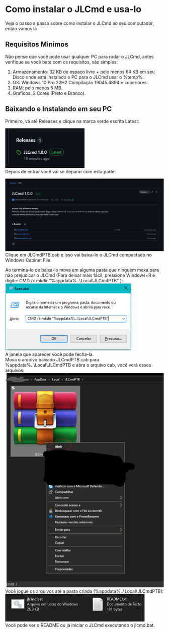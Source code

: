 
# Como instalar o JLCmd e usa-lo

Veja o passo a passo sobre como instalar o JLCmd ao seu computador, então vamos lá

## Requisitos Minimos
Não pense que você pode usar qualquer PC para rodar o JLCmd, antes verifique se você bate com os requisitos, são simples:
  1. Armazenamento: 32 KB de espaço livre + pelo menos 64 KB em seu Disco onde está instalado o PC para o JLCmd usar o %temp%.
  2. OS: Windows 10 Pro 22H2 Compilação 19045.4894 e superiores.
  3. RAM: pelo menos 5 MB.
  4. Graficos: 2 Cores (Preto e Branco).

## Baixando e Instalando em seu PC
Primeiro, vá até Releases e clique na marca verde escrita Latest:

![stp1](./installimg/step1.png)
<br>
Depois de entrar você vai se deparar com esta parte:

![rp](./installimg/releases-page.png)
<br>
Clique em JLCmdPTB.cab e isso vai baixa-lo o JLCmd compactado no Windows Cabinet File. 

Ao termina-lo de baixa-lo mova em alguma pasta que ninguém mexa para não prejudicar o JLCmd (Para deixar mais fácil, pressione Windows+R e digite: CMD /k mkdir "%appdata%\..\Local\JLCmdPTB" ):
<br>
![stp3](./installimg/step3.png)
<br>
A janela que aparecer você pode fecha-la.
<br>
Mova o arquivo baixado JLCmdPTB.cab para %appdata%\..\Local\JLCmdPTB e abra o arquivo cab, você verá esses arquivos:
![stp4](./installimg/step4.png)
<br>
Você jogue os arquivos até a pasta criada (%appdata%\..\Local\JLCmdPTB):
![stp4](./installimg/step4-2.png)
<br>
Você pode ver o README ou já iniciar o JLCmd executando o jlcmd.bat.





